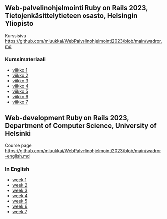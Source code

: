## Web-palvelinohjelmointi Ruby on Rails 2023, Tietojenkäsittelytieteen osasto, Helsingin Yliopisto

Kurssisivu https://github.com/mluukkai/WebPalvelinohjelmointi2023/blob/main/wadror.md

### Kurssimateriaali

- [viikko 1](https://github.com/mluukkai/WebPalvelinohjelmointi2023/blob/main/web/viikko1.md)
- [viikko 2](https://github.com/mluukkai/WebPalvelinohjelmointi2023/blob/main/web/viikko2.md)
- [viikko 3](https://github.com/mluukkai/WebPalvelinohjelmointi2023/blob/main/web/viikko3.md)
- [viikko 4](https://github.com/mluukkai/WebPalvelinohjelmointi2023/blob/main/web/viikko4.md)
- [viikko 5](https://github.com/mluukkai/WebPalvelinohjelmointi2023/blob/main/web/viikko5.md)
- [viikko 6](https://github.com/mluukkai/WebPalvelinohjelmointi2023/blob/main/web/viikko6.md)
- [viikko 7](https://github.com/mluukkai/WebPalvelinohjelmointi2023/blob/main/web/viikko7.md)

## Web-development Ruby on Rails 2023, Department of Computer Science, University of Helsinki

Course page https://github.com/mluukkai/WebPalvelinohjelmointi2023/blob/main/wadror-english.md

### In English

- [week 1](https://github.com/mluukkai/WebPalvelinohjelmointi2023/blob/main/english/week1.md)
- [week 2](https://github.com/mluukkai/WebPalvelinohjelmointi2023/blob/main/english/week2.md)
- [week 3](https://github.com/mluukkai/WebPalvelinohjelmointi2023/blob/main/english/week3.md)
- [week 4](https://github.com/mluukkai/WebPalvelinohjelmointi2023/blob/main/english/week4.md)
- [week 5](https://github.com/mluukkai/WebPalvelinohjelmointi2023/blob/main/english/week5.md)
- [week 6](https://github.com/mluukkai/WebPalvelinohjelmointi2023/blob/main/english/week6.md)
- [week 7](https://github.com/mluukkai/WebPalvelinohjelmointi2023/blob/main/english/week7.md)
